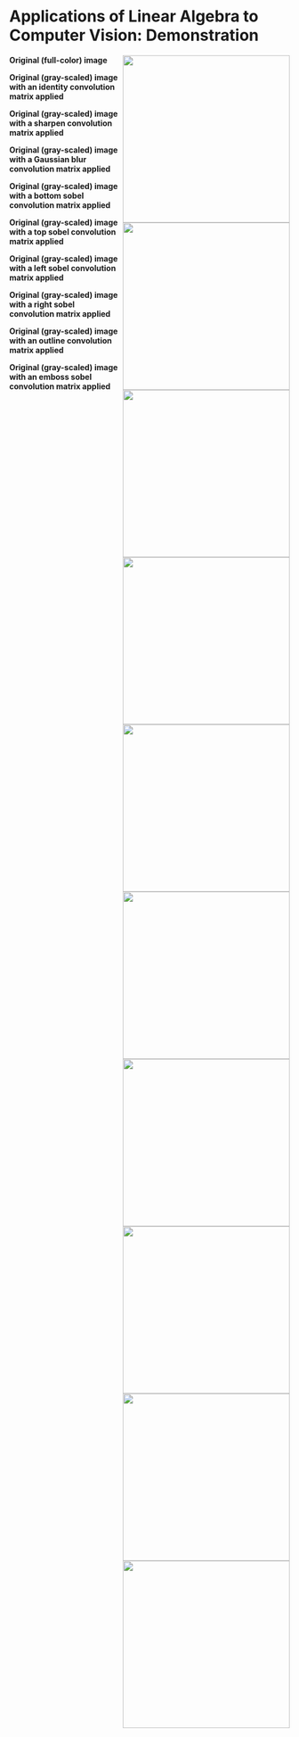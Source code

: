 # Applications of Linear Algebra to Computer Vision: Demonstration

__Original (full-color) image__
<a href="url"><img src="/output.png" align="right" width="300" ></a>


__Original (gray-scaled) image with an identity convolution matrix applied__
<a href="url"><img src="/output_1_IDENTITY.png" align="right" width="300" ></a>


__Original (gray-scaled) image with a sharpen convolution matrix applied__
<a href="url"><img src="/output_2_SHARPEN.png" align="right" width="300" ></a>


__Original (gray-scaled) image with a Gaussian blur convolution matrix applied__
<a href="url"><img src="/output_3_BLUR.png" align="right" width="300" ></a>


__Original (gray-scaled) image with a bottom sobel convolution matrix applied__
<a href="url"><img src="/output_4_BOTTOM_EDGE.png" align="right" width="300" ></a>


__Original (gray-scaled) image with a top sobel convolution matrix applied__
<a href="url"><img src="/output_5_TOP_EDGE.png" align="right" width="300" ></a>


__Original (gray-scaled) image with a left sobel convolution matrix applied__
<a href="url"><img src="/output_6_LEFT_EDGE.png" align="right" width="300" ></a>


__Original (gray-scaled) image with a right sobel convolution matrix applied__
<a href="url"><img src="/output_7_RIGHT_EDGE.png" align="right" width="300" ></a>


__Original (gray-scaled) image with an outline convolution matrix applied__
<a href="url"><img src="/output_8_OUTLINE.png" align="right" width="300" ></a>


__Original (gray-scaled) image with an emboss sobel convolution matrix applied__
<a href="url"><img src="/output_9_EMBOSS.png" align="right" width="300" ></a>

